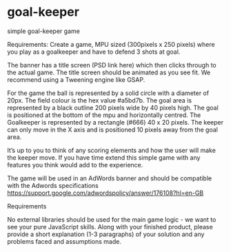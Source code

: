 # goal-keeper
simple goal-keeper game

Requirements:
Create a game, MPU sized  (300pixels x 250 pixels) where you play as a goalkeeper and have to defend 3 shots at goal.  

The banner has a title screen (PSD link here) which then clicks through to the actual game.  The title screen should be animated as you see fit. We recommend using a Tweening engine like GSAP.

For the game the ball is represented by a solid circle with a diameter of 20px.  The field colour is the hex value #a5bd7b.  The  goal area is represented by a black outline 200 pixels wide by 40 pixels high.  The goal is positioned at the bottom of the mpu and horizontally centred. The Goalkeeper  is represented by a rectangle (#666) 40 x 20 pixels.  The keeper can only move in the X axis and is positioned 10 pixels away from the goal area.

It’s up to you to think of any scoring elements and how the user will make the keeper move.  If you have time extend this simple game with any features you think would add to the experience.  

The game will be used in an AdWords banner and should be compatible with the Adwords specifications https://support.google.com/adwordspolicy/answer/176108?hl=en-GB


Requirements

No external libraries should be used for the main game logic - we want to see your pure JavaScript skills.  Along with your finished product, please provide a short explanation (1-3 paragraphs) of your solution and any problems faced and assumptions made.
